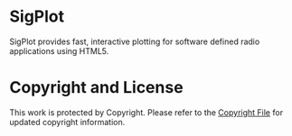 SigPlot
=======

SigPlot provides fast, interactive plotting for software defined radio applications using HTML5.

Copyright and License
=====================
This work is protected by Copyright. Please refer to the [Copyright File](COPYRIGHT_LICENSE) for updated copyright information.
